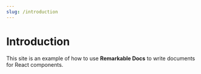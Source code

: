 ```yaml
---
slug: /introduction
---
```


# Introduction

This site is an example of how to use **Remarkable Docs** to write documents for React components.
